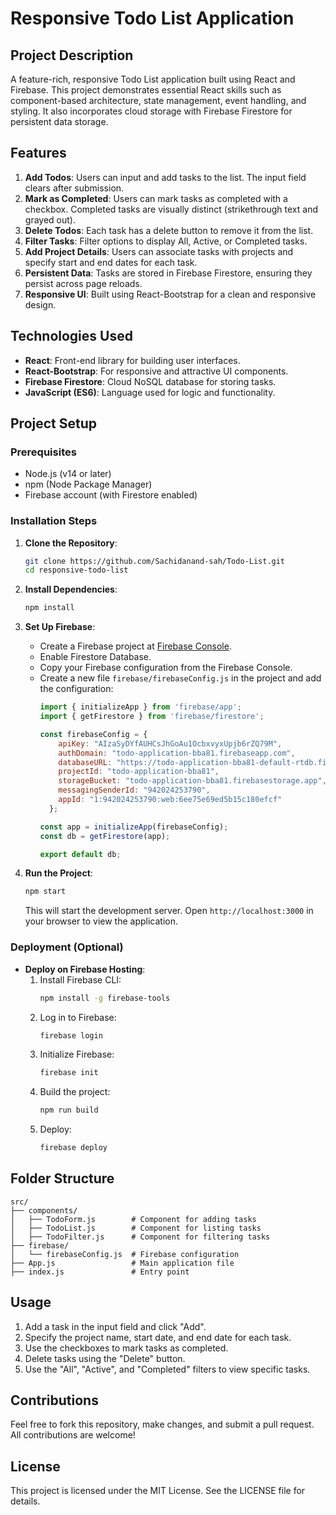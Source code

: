 # Responsive Todo List Application

## Project Description

A feature-rich, responsive Todo List application built using React and Firebase. This project demonstrates essential React skills such as component-based architecture, state management, event handling, and styling. It also incorporates cloud storage with Firebase Firestore for persistent data storage.

## Features

1. **Add Todos**: Users can input and add tasks to the list. The input field clears after submission.
2. **Mark as Completed**: Users can mark tasks as completed with a checkbox. Completed tasks are visually distinct (strikethrough text and grayed out).
3. **Delete Todos**: Each task has a delete button to remove it from the list.
4. **Filter Tasks**: Filter options to display All, Active, or Completed tasks.
5. **Add Project Details**: Users can associate tasks with projects and specify start and end dates for each task.
6. **Persistent Data**: Tasks are stored in Firebase Firestore, ensuring they persist across page reloads.
7. **Responsive UI**: Built using React-Bootstrap for a clean and responsive design.

## Technologies Used

- **React**: Front-end library for building user interfaces.
- **React-Bootstrap**: For responsive and attractive UI components.
- **Firebase Firestore**: Cloud NoSQL database for storing tasks.
- **JavaScript (ES6)**: Language used for logic and functionality.

## Project Setup

### Prerequisites

- Node.js (v14 or later)
- npm (Node Package Manager)
- Firebase account (with Firestore enabled)

### Installation Steps

1. **Clone the Repository**:

   ```bash
   git clone https://github.com/Sachidanand-sah/Todo-List.git
   cd responsive-todo-list
   ```

2. **Install Dependencies**:

   ```bash
   npm install
   ```

3. **Set Up Firebase**:

   - Create a Firebase project at [Firebase Console](https://console.firebase.google.com/).
   - Enable Firestore Database.
   - Copy your Firebase configuration from the Firebase Console.
   - Create a new file `firebase/firebaseConfig.js` in the project and add the configuration:
     ```javascript
     import { initializeApp } from 'firebase/app';
     import { getFirestore } from 'firebase/firestore';

     const firebaseConfig = {
         apiKey: "AIzaSyDYfAUHCsJhGoAu1OcbxvyxUpjb6rZQ79M",
         authDomain: "todo-application-bba81.firebaseapp.com",
         databaseURL: "https://todo-application-bba81-default-rtdb.firebaseio.com",
         projectId: "todo-application-bba81",
         storageBucket: "todo-application-bba81.firebasestorage.app",
         messagingSenderId: "942024253790",
         appId: "1:942024253790:web:6ee75e69ed5b15c180efcf"
       };

     const app = initializeApp(firebaseConfig);
     const db = getFirestore(app);

     export default db;

     ```

4. **Run the Project**:

   ```bash
   npm start
   ```

   This will start the development server. Open `http://localhost:3000` in your browser to view the application.

### Deployment (Optional)

- **Deploy on Firebase Hosting**:
  1. Install Firebase CLI:
     ```bash
     npm install -g firebase-tools
     ```
  2. Log in to Firebase:
     ```bash
     firebase login
     ```
  3. Initialize Firebase:
     ```bash
     firebase init
     ```
  4. Build the project:
     ```bash
     npm run build
     ```
  5. Deploy:
     ```bash
     firebase deploy
     ```

## Folder Structure

```
src/
├── components/
│   ├── TodoForm.js        # Component for adding tasks
│   ├── TodoList.js        # Component for listing tasks
│   ├── TodoFilter.js      # Component for filtering tasks
├── firebase/
│   └── firebaseConfig.js  # Firebase configuration
├── App.js                 # Main application file
├── index.js               # Entry point
```

## Usage

1. Add a task in the input field and click "Add".
2. Specify the project name, start date, and end date for each task.
3. Use the checkboxes to mark tasks as completed.
4. Delete tasks using the "Delete" button.
5. Use the "All", "Active", and "Completed" filters to view specific tasks.

## Contributions

Feel free to fork this repository, make changes, and submit a pull request. All contributions are welcome!

## License

This project is licensed under the MIT License. See the LICENSE file for details.

